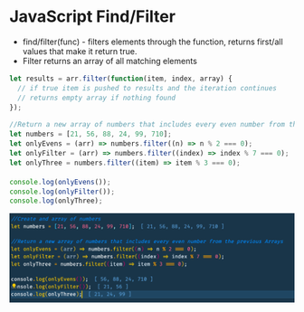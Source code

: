 # JavaScript Find/Filter

- find/filter(func) - filters elements through the function, returns first/all values that make it return true.
- Filter returns an array of all matching elements

```JavaScript
let results = arr.filter(function(item, index, array) {
  // if true item is pushed to results and the iteration continues
  // returns empty array if nothing found
});
```

```JavaScript
//Return a new array of numbers that includes every even number from the previous Arrays
let numbers = [21, 56, 88, 24, 99, 710];
let onlyEvens = (arr) => numbers.filter((n) => n % 2 === 0);
let onlyFilter = (arr) => numbers.filter((index) => index % 7 === 0);
let onlyThree = numbers.filter((item) => item % 3 === 0);

console.log(onlyEvens());
console.log(onlyFilter());
console.log(onlyThree);

```

![Array Filter](Pictures/ArrayFilter.png)
